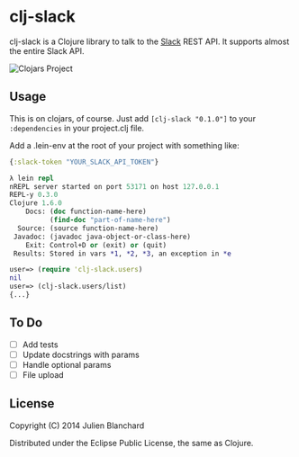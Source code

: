 # clj-slack

clj-slack is a Clojure library to talk to the [Slack](http://slack.com) REST API. It supports almost the entire Slack API.

![Clojars Project](http://clojars.org/org.julienxx/clj-slack/latest-version.svg)

## Usage

This is on clojars, of course. Just add ```[clj-slack "0.1.0"]``` to your ```:dependencies``` in your project.clj file.

Add a .lein-env at the root of your project with something like:

```clojure
{:slack-token "YOUR_SLACK_API_TOKEN"}
```

```clojure
λ lein repl
nREPL server started on port 53171 on host 127.0.0.1
REPL-y 0.3.0
Clojure 1.6.0
    Docs: (doc function-name-here)
          (find-doc "part-of-name-here")
  Source: (source function-name-here)
 Javadoc: (javadoc java-object-or-class-here)
    Exit: Control+D or (exit) or (quit)
 Results: Stored in vars *1, *2, *3, an exception in *e

user=> (require 'clj-slack.users)
nil
user=> (clj-slack.users/list)
{...}
```

## To Do
- [ ] Add tests
- [ ] Update docstrings with params
- [ ] Handle optional params
- [ ] File upload

## License

Copyright (C) 2014 Julien Blanchard

Distributed under the Eclipse Public License, the same as Clojure.
